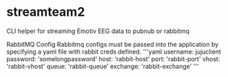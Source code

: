# streamteam2
CLI helper for streaming Emotiv EEG data to pubnub or rabbitmq


RabbitMQ Config
Rabbitmq configs must be passed into the application by specifying a yaml file with rabbit creds defined.
'''yaml
username: jujuclient
password: 'somelongpassword'
host: 'rabbit-host'
port: 'rabbit-port'
vhost: 'rabbit-vhost'
queue: 'rabbit-queue'
exchange: 'rabbit-exchange'
'''
